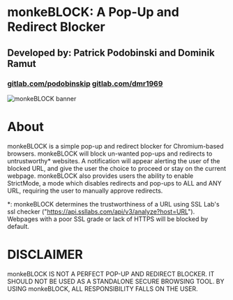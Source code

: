 # monkeBLOCK: A Pop-Up and Redirect Blocker
## Developed by: Patrick Podobinski and Dominik Ramut
### [gitlab.com/podobinskip](https://gitlab.com/podobinskip) [gitlab.com/dmr1969](https://gitlab.com/dmr1969)

![monkeBLOCK banner](/img/monkeBLOCKbanner.png)

# About
monkeBLOCK is a simple pop-up and redirect blocker for Chromium-based browsers.
monkeBLOCK will block un-wanted pop-ups and redirects to untrustworthy* websites. A notification will appear alerting the user of the blocked URL, and give the user the choice to proceed or stay on the current webpage.
monkeBLOCK also provides users the ability to enable StrictMode, a mode which disables redirects and pop-ups to ALL and ANY URL, requiring the user to manually approve redirects.



*: monkeBLOCK determines the trustworthiness of a URL using SSL Lab's ssl checker ("https://api.ssllabs.com/api/v3/analyze?host=URL"). Webpages with a poor SSL grade or lack of HTTPS will be blocked by default.

# DISCLAIMER
monkeBLOCK IS NOT A PERFECT POP-UP AND REDIRECT BLOCKER. IT SHOULD NOT BE USED AS A STANDALONE SECURE BROWSING TOOL. BY USING monkeBLOCK, ALL RESPONSIBILITY FALLS ON THE USER.
